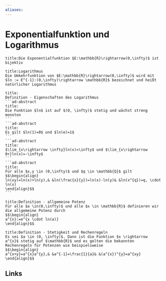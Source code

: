 ```yaml
---
aliases: 
---
```

# Exponentialfunktion und Logarithmus 
```ad-abstract
title:Die Exponentialfunktion $E:\mathbb{R}\rightarrow(0,\infty)$ ist bijektiv
```
```ad-abstract
title:Logarithmus
Die Umkehrfunktion von $E:\mathbb{R}\rightarrow(0,\infty)$ wird mit $ln := E^{-1}:(0,\infty)\rightarrow \mathbb{R}$ bezeichnet und heißt natürlicher Logarithmus
```
````ad-abstract
title:
Definition - Eigenschaften des Logarithmus
```ad-abstract
title:
Die Funktion $ln$ ist auf $(0, \infty)$ stetig und wächst streng monoton
```
```ad-abstract
title:
Es gilt $ln(1)=0$ und $ln(e)=1$
```
```ad-abstract
title:
$\lim_{x\rightarrow \infty}ln(x)=\infty$ und $\lim_{x\rightarrow 0+}ln(x)=-\infty$
```
```ad-abstract
title:
Für alle $x,y \in (0,\infty)$ und $q \in \mathbb{Q}$ gilt
$$\begin{align}
ln(xy)=ln(x)+ln(y),& &ln(\frac{x}{y})=ln(x)-ln(y)& &ln(x^{q})=q, \cdot ln(x)
\end{align}$$
```
````
```ad-abstract
title:Definition - allgemeine Potenz
Für alle $a \in(0,\infty)$ und alle $x \in \mathbb{R}$ definieren wir die allgemeine Potenz durch
$$\begin{align}
a^{x}:=e^{x \cdot ln(a)}
\end{align}$$
```
```ad-abstract
title:Definition - Stetigkeit und Rechenregeln
Es sei $a \in (0, \infty)$. Dann ist die Funktion $x \rightarrow a^{x}$ stetig auf $\mathbb{R}$ und es gelten die bekannten Rechenregeln für Potenzen wie beispielsweise
$$\begin{align}
a^{x+y}=a^{x}a^{y},& &a^{-1}=\frac{1}{a}& &(a^{x})^{y}=a^{xy}
\end{align}$$
```

## Links
